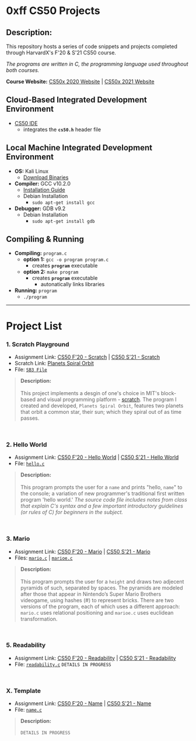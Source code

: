 # **0xff CS50 Projects**

## Description:
This repository hosts a series of code snippets and projects completed through HarvardX's F'20 & S'21 CS50 course.

*The programs are written in C, the programming language used throughout both courses.*

**Course Website:** [CS50x 2020 Website](https://cs50.harvard.edu/x/2020/) | [CS50x 2021 Website](https://cs50.harvard.edu/x/2021/)

## Cloud-Based Integrated Development Environment
* [CS50 IDE](https://ide.cs50.io/)
    * integrates the **`cs50.h`** header file
## Local Machine Integrated Development Environment
* **OS:** Kali Linux
    * [Download Binaries](https://cdimage.kali.org/)
* **Compiler:** GCC v10.2.0
    * [Installation Guide](https://gcc.gnu.org/install/)
    * Debian Installation
         * `sudo apt-get install gcc`
* **Debugger:** GDB v9.2
    * Debian Installation
         * `sudo apt-get install gdb`
         
## Compiling & Running
* **Compiling:** `program.c`
   * **option 1:** `gcc -o program program.c`
      * creates **`program`** executable <br/>
   * **option 2:** `make program`
      * creates **`program`** executable
         - autonatically links libraries
* **Running:** `program`
   * `./program`
------------------------------------
# **Project List**
### **1. Scratch Playground**
* Assignment Link: [CS50 F'20 - Scratch](https://cs50.harvard.edu/x/2020/psets/0/scratch/) | [CS50 S'21 - Scratch](https://cs50.harvard.edu/x/2021/)
* Scratch Link: [Planets Spiral Orbit](https://scratch.mit.edu/projects/451801134)
* File: [`SB3 File`](Projects/1.%20Scratch%20Playground/Planets%20Spiral%20Orbit.sb3)
> **Description:** <br/> <br/>
> This project implements a desgin of one's choice in MIT's block-based and visual programming platform - [scratch](https://scratch.mit.edu). The program I created and developed, `Planets Spiral Orbit`, features two planets that orbit a common star, their sun; which they spiral out of as time passes.
<br/>

### **2. Hello World**
* Assignment Link: [CS50 F'20 - Hello World](https://cs50.harvard.edu/x/2020/psets/1/hello/) | [CS50 S'21 - Hello World](https://cs50.harvard.edu/x/2021/psets/1/hello/)
* File: [`hello.c`](Projects/2.%20Hello%20World/hello.c)
> **Description:** <br/> <br/>
> This program prompts the user for a `name` and prints "hello, `name`" to the console; a variation of new programmer's traditional first written program 'hello world.' *The source code file includes notes from class that explain C's syntax and a few important introductory guidelines (or rules of C) for beginners in the subject.*
<br/>

### **3. Mario**
* Assignment Link: [CS50 F'20 - Mario](https://cs50.harvard.edu/x/2020/psets/1/mario/more/) | [CS50 S'21 - Mario](https://cs50.harvard.edu/x/2021/psets/1/mario/more/)
* Files: [`mario.c`](Projects/3.%20Mario/mario.c) | [`marioe.c`](Projects/3.%20Mario/marioe.c)
> **Description:** <br/> <br/>
> This program prompts the user for a `height` and draws two adjecent pyramids of such, separated by spaces. The pyramids are modeled after those that appear in Nintendo’s Super Mario Brothers videogame, using hashes (#) to represent bricks. There are two versions of the program, each of which uses a different approach: `mario.c` uses relational positioning and `marioe.c` uses euclidean transformation.
<br/>

### **5. Readability**
* Assignment Link: [CS50 F'20 - Readability](https://cs50.harvard.edu/x/2020/psets/2/readability/) | [CS50 S'21 - Readability](https://cs50.harvard.edu/x/2021/psets/2/readability/)
* File: [`readability.c`](Projects/5.%20Readability/readability.c)
`DETAILS IN PROGRESS`
<br/>

### **X. Template**
* Assignment Link: [CS50 F'20 - Name](https://linkfa20) | [CS50 S'21 - Name](https://linksp21)
* File: [`name.c`](Projects/X.%20Template/name.c)
> **Description:** <br/> <br/>
> `DETAILS IN PROGRESS`
<br/>
